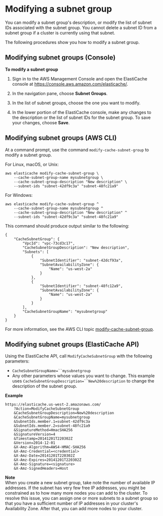 # Modifying a subnet group<a name="SubnetGroups.Modifying"></a>

You can modify a subnet group's description, or modify the list of subnet IDs associated with the subnet group\. You cannot delete a subnet ID from a subnet group if a cluster is currently using that subnet\.

The following procedures show you how to modify a subnet group\.

## Modifying subnet groups \(Console\)<a name="SubnetGroups.Modifying.CON"></a>

**To modify a subnet group**

1. Sign in to the AWS Management Console and open the ElastiCache console at [ https://console\.aws\.amazon\.com/elasticache/](https://console.aws.amazon.com/elasticache/)\.

1. In the navigation pane, choose **Subnet Groups**\.

1. In the list of subnet groups, choose the one you want to modify\.

1. In the lower portion of the ElastiCache console, make any changes to the description or the list of subnet IDs for the subnet group\. To save your changes, choose **Save**\.

## Modifying subnet groups \(AWS CLI\)<a name="SubnetGroups.Modifying.CLI"></a>

At a command prompt, use the command `modify-cache-subnet-group` to modify a subnet group\.

For Linux, macOS, or Unix:

```
aws elasticache modify-cache-subnet-group \
    --cache-subnet-group-name mysubnetgroup \
    --cache-subnet-group-description "New description" \
    --subnet-ids "subnet-42df9c3a" "subnet-48fc21a9"
```

For Windows:

```
aws elasticache modify-cache-subnet-group ^
    --cache-subnet-group-name mysubnetgroup ^
    --cache-subnet-group-description "New description" ^
    --subnet-ids "subnet-42df9c3a" "subnet-48fc21a9"
```

This command should produce output similar to the following:

```
{
    "CacheSubnetGroup": {
        "VpcId": "vpc-73cd3c17", 
        "CacheSubnetGroupDescription": "New description", 
        "Subnets": [
            {
                "SubnetIdentifier": "subnet-42dcf93a", 
                "SubnetAvailabilityZone": {
                    "Name": "us-west-2a"
                }
            },
            {
                "SubnetIdentifier": "subnet-48fc12a9", 
                "SubnetAvailabilityZone": {
                    "Name": "us-west-2a"
                }
            }
        ], 
        "CacheSubnetGroupName": "mysubnetgroup"
    }
}
```

For more information, see the AWS CLI topic [modify\-cache\-subnet\-group](https://docs.aws.amazon.com/cli/latest/reference/elasticache/modify-cache-subnet-group.html)\.

## Modifying subnet groups \(ElastiCache API\)<a name="SubnetGroups.Modifying.API"></a>

Using the ElastiCache API, call `ModifyCacheSubnetGroup` with the following parameters:
+ `CacheSubnetGroupName=``mysubnetgroup`
+ Any other parameters whose values you want to change\. This example uses `CacheSubnetGroupDescription=``New%20description` to change the description of the subnet group\.

**Example**  

```
https://elasticache.us-west-2.amazonaws.com/
    ?Action=ModifyCacheSubnetGroup
    &CacheSubnetGroupDescription=New%20description
    &CacheSubnetGroupName=mysubnetgroup
    &SubnetIds.member.1=subnet-42df9c3a
    &SubnetIds.member.2=subnet-48fc21a9
    &SignatureMethod=HmacSHA256
    &SignatureVersion=4
    &Timestamp=20141201T220302Z
    &Version=2014-12-01
    &X-Amz-Algorithm=AWS4-HMAC-SHA256
    &X-Amz-Credential=<credential>
    &X-Amz-Date=20141201T220302Z
    &X-Amz-Expires=20141201T220302Z
    &X-Amz-Signature=<signature>
    &X-Amz-SignedHeaders=Host
```

**Note**  
When you create a new subnet group, take note the number of available IP addresses\. If the subnet has very few free IP addresses, you might be constrained as to how many more nodes you can add to the cluster\. To resolve this issue, you can assign one or more subnets to a subnet group so that you have a sufficient number of IP addresses in your cluster's Availability Zone\. After that, you can add more nodes to your cluster\.